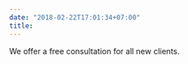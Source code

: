 ```yaml
---
date: "2018-02-22T17:01:34+07:00"
title: 
---
```


We offer a free consultation for all new clients.
